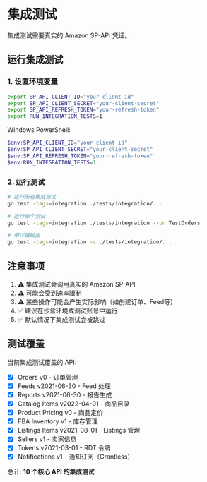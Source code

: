 # 集成测试

集成测试需要真实的 Amazon SP-API 凭证。

## 运行集成测试

### 1. 设置环境变量

```bash
export SP_API_CLIENT_ID="your-client-id"
export SP_API_CLIENT_SECRET="your-client-secret"
export SP_API_REFRESH_TOKEN="your-refresh-token"
export RUN_INTEGRATION_TESTS=1
```

Windows PowerShell:
```powershell
$env:SP_API_CLIENT_ID="your-client-id"
$env:SP_API_CLIENT_SECRET="your-client-secret"
$env:SP_API_REFRESH_TOKEN="your-refresh-token"
$env:RUN_INTEGRATION_TESTS=1
```

### 2. 运行测试

```bash
# 运行所有集成测试
go test -tags=integration ./tests/integration/...

# 运行单个测试
go test -tags=integration ./tests/integration -run TestOrders

# 带详细输出
go test -tags=integration -v ./tests/integration/...
```

## 注意事项

1. ⚠️ 集成测试会调用真实的 Amazon SP-API
2. ⚠️ 可能会受到速率限制
3. ⚠️ 某些操作可能会产生实际影响（如创建订单、Feed等）
4. ✅ 建议在沙盒环境或测试账号中运行
5. ✅ 默认情况下集成测试会被跳过

## 测试覆盖

当前集成测试覆盖的 API:
- [x] Orders v0 - 订单管理
- [x] Feeds v2021-06-30 - Feed 处理
- [x] Reports v2021-06-30 - 报告生成
- [x] Catalog Items v2022-04-01 - 商品目录
- [x] Product Pricing v0 - 商品定价
- [x] FBA Inventory v1 - 库存管理
- [x] Listings Items v2021-08-01 - Listings 管理
- [x] Sellers v1 - 卖家信息
- [x] Tokens v2021-03-01 - RDT 令牌
- [x] Notifications v1 - 通知订阅（Grantless）

总计: **10 个核心 API 的集成测试**

